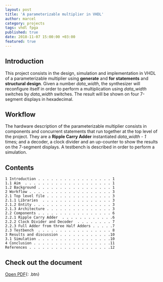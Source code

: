 ```yaml
---
layout: post
title: 'A parameterizable multiplier in VHDL'
author: marcel
category: projects
tags: vhdl fpga
published: true
date: 2018-11-07 15:00:00 +03:00
featured: true
---
```


## Introduction
This project consists in the design, simulation and implementation in VHDL of a parameterizable multiplier using **generate** and **for statements** and **structural design**. Given a number *data_width*, the synthesizer will reconfigure itself in order to perform a multiplication using *data_width* switches by *data_width* switches. The result will be shown on four 7-segment displays in hexadecimal.
## Workflow
The hardware description of the parameterizable multiplier consists in components and concurrent statements that run together at the top level of the project. They are a **Ripple Carry Adder** instantiated *data_width - 1* times; and a decoder, a clock divider and an up-counter to show the results on the 7-segment displays. A testbench is described in order to perform a simulation.

## Contents
```
1 Introduction . . . . . . . . . . . . . . . . . 1
1.1 Aim  . . . . . . . . . . . . . . . . . . . . 1
1.2 Background . . . . . . . . . . . . . . . . . 1
2 Workflow . . . . . . . . . . . . . . . . . . . 3
2.1 Top level file . . . . . . . . . . . . . . . 3
2.1.1 Libraries  . . . . . . . . . . . . . . . . 3
2.1.2 Entity . . . . . . . . . . . . . . . . . . 3
2.1.3 Architecture . . . . . . . . . . . . . . . 3
2.2 Components . . . . . . . . . . . . . . . . . 6
2.2.1 Ripple Carry Adder  . . . . . . . . . . . .6
2.2.2 Clock Divider and Decoder  . . . . . . . . 7
2.2.3 Full Adder from three Half Adders . . . . .7
2.3 Testbench  . . . . . . . . . . . . . . . . . 8
3 Results and discussion . . . . . . . . . . . .10
3.1 Simulation . . . . . . . . . . . . . . . . .10
4 Conclusion . . . . . . . . . . . . . . . . . .11
References . . . . . . . . . . . . . . . . . . .12
```

## Check out the document
[Open PDF](https://1drv.ms/b/s!AtguJR4tix_GgYIdeokbTElBByBGow){: .btn}
